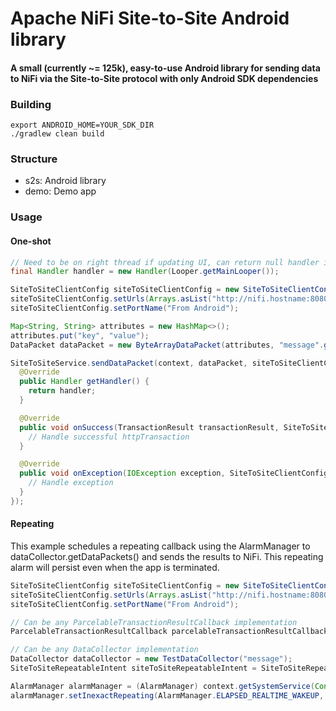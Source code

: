 # Apache NiFi Site-to-Site Android library
#### A small (currently ~= 125k), easy-to-use Android library for sending data to NiFi via the Site-to-Site protocol with only Android SDK dependencies

### Building
```shell
export ANDROID_HOME=YOUR_SDK_DIR
./gradlew clean build
```

### Structure
* s2s: Android library
* demo: Demo app

### Usage
#### One-shot
```java
// Need to be on right thread if updating UI, can return null handler in callback otherwise
final Handler handler = new Handler(Looper.getMainLooper());

SiteToSiteClientConfig siteToSiteClientConfig = new SiteToSiteClientConfig();
siteToSiteClientConfig.setUrls(Arrays.asList("http://nifi.hostname:8080/nifi"));
siteToSiteClientConfig.setPortName("From Android");

Map<String, String> attributes = new HashMap<>();
attributes.put("key", "value");
DataPacket dataPacket = new ByteArrayDataPacket(attributes, "message".getBytes(Charsets.UTF_8));

SiteToSiteService.sendDataPacket(context, dataPacket, siteToSiteClientConfig, new TransactionResultCallback() {
  @Override
  public Handler getHandler() {
    return handler;
  }

  @Override
  public void onSuccess(TransactionResult transactionResult, SiteToSiteClientConfig siteToSiteClientConfig) {
    // Handle successful httpTransaction
  }

  @Override
  public void onException(IOException exception, SiteToSiteClientConfig siteToSiteClientConfig) {
    // Handle exception
  }
});
```

#### Repeating
This example schedules a repeating callback using the AlarmManager to dataCollector.getDataPackets() and sends the results to NiFi.  This repeating alarm will persist even when the app is terminated.

```java
SiteToSiteClientConfig siteToSiteClientConfig = new SiteToSiteClientConfig();
siteToSiteClientConfig.setUrls(Arrays.asList("http://nifi.hostname:8080/nifi"));
siteToSiteClientConfig.setPortName("From Android");

// Can be any ParcelableTransactionResultCallback implementation
ParcelableTransactionResultCallback parcelableTransactionResultCallback = new RepeatingTransactionResultCallback();

// Can be any DataCollector implementation
DataCollector dataCollector = new TestDataCollector("message");
SiteToSiteRepeatableIntent siteToSiteRepeatableIntent = SiteToSiteRepeating.createPendingIntent(context, dataCollector, siteToSiteClientConfig, parcelableTransactionResultCallback);

AlarmManager alarmManager = (AlarmManager) context.getSystemService(Context.ALARM_SERVICE);
alarmManager.setInexactRepeating(AlarmManager.ELAPSED_REALTIME_WAKEUP, SystemClock.elapsedRealtime(), TimeUnit.MINUTES.toMillis(15), siteToSiteRepeatableIntent.getPendingIntent());
```
